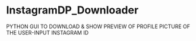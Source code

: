 # InstagramDP_Downloader
PYTHON GUI TO DOWNLOAD &amp; SHOW PREVIEW OF PROFILE PICTURE OF THE USER-INPUT INSTAGRAM ID
